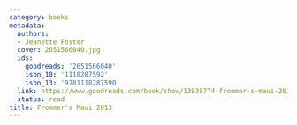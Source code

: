 ```yaml
---
category: books
metadata:
  authors:
  - Jeanette Foster
  cover: 2651566040.jpg
  ids:
    goodreads: '2651566040'
    isbn_10: '1118287592'
    isbn_13: '9781118287590'
  link: https://www.goodreads.com/book/show/13838774-frommer-s-maui-2013
  status: read
title: Frommer's Maui 2013
---
```

